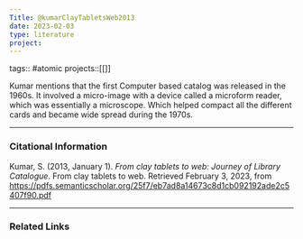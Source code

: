 ```yaml
---
Title: @kumarClayTabletsWeb2013
date: 2023-02-03
type: literature
project:
---
```

tags:: #atomic 
projects::[[]]


Kumar mentions that the first Computer based catalog was released in the 1960s. It involved a micro-image with a device called a microform reader, which was essentially a microscope. Which helped compact all the different cards and became wide spread during the 1970s.

---
### Citational Information

Kumar, S. (2013, January 1). _From clay tablets to web: Journey of Library Catalogue_. From clay tablets to web. Retrieved February 3, 2023, from https://pdfs.semanticscholar.org/25f7/eb7ad8a14673c8d1cb092192ade2c5407f90.pdf

---

### Related Links

